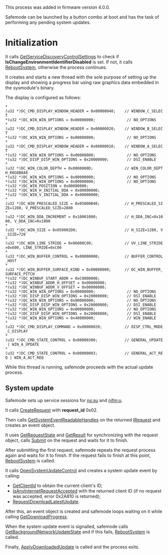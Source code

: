 This process was added in firmware version 4.0.0.

Safemode can be launched by a button combo at boot and has the task of
performing any pending system updates.

# Initialization

It calls
[GetServiceDiscoveryControlSettings](Settings%20services#set:sys.md##set:sys "wikilink")
to check if **IsChangeEnvironmentIdentifierDisabled** is set. If not, it
calls [RebootSystem](PCV%20services#bpc.md##bpc "wikilink"), otherwise
the process continues.

It creates and starts a new thread with the sole purpose of setting up
the display and showing a progress bar using raw graphics data embedded
in the sysmodule's binary.

The display is configured as follows:

`*(u32 *)DC_CMD_DISPLAY_WINDOW_HEADER = 0x00000040;    // WINDOW_C_SELECT`  
`*(u32 *)DC_WIN_WIN_OPTIONS = 0x00000000;              // NO_OPTIONS`  
`*(u32 *)DC_CMD_DISPLAY_WINDOW_HEADER = 0x00000020;    // WINDOW_B_SELECT`  
`*(u32 *)DC_WIN_WIN_OPTIONS = 0x00000000;              // NO_OPTIONS`  
`*(u32 *)DC_CMD_DISPLAY_WINDOW_HEADER = 0x00000010;    // WINDOW_A_SELECT`  
`*(u32 *)DC_WIN_WIN_OPTIONS = 0x00000000;              // NO_OPTIONS`  
`*(u32 *)DC_DISP_DISP_WIN_OPTIONS = 0x20000000;        // DSI_ENABLE`  
`*(u32 *)DC_WIN_COLOR_DEPTH = 0x0000000D;              // WIN_COLOR_DEPTH_R8G8B8A8`  
`*(u32 *)DC_WIN_WIN_OPTIONS = 0x00000000;              // NO_OPTIONS`  
`*(u32 *)DC_WIN_WIN_OPTIONS = 0x00000000;              // NO_OPTIONS`  
`*(u32 *)DC_WIN_POSITION = 0x00000000;`  
`*(u32 *)DC_WIN_H_INITIAL_DDA = 0x00000000;`  
`*(u32 *)DC_WIN_V_INITIAL_DDA = 0x00000000;`  
`*(u32 *)DC_WIN_PRESCALED_SIZE = 0x05000B40;           // H_PRESCALED_SIZE=1280, V_PRESCALED_SIZE=2880`  
`*(u32 *)DC_WIN_DDA_INCREMENT = 0x10001000;            // H_DDA_INC=0x1000, V_DDA_INC=0x1000`  
`*(u32 *)DC_WIN_SIZE = 0x050002D0;                     // H_SIZE=1280, V_SIZE=720`  
`*(u32 *)DC_WIN_LINE_STRIDE = 0x06000C00;              // UV_LINE_STRIDE=0x600, LINE_STRIDE=0xC00`  
`*(u32 *)DC_WIN_BUFFER_CONTROL = 0x00000000;           // BUFFER_CONTROL_HOST`  
`*(u32 *)DC_WIN_BUFFER_SURFACE_KIND = 0x00000000;      // DC_WIN_BUFFER_SURFACE_PITCH`  
`*(u32 *)DC_WINBUF_START_ADDR = 0xC0000000;`  
`*(u32 *)DC_WINBUF_ADDR_H_OFFSET = 0x00000000;`  
`*(u32 *)DC_WINBUF_ADDR_V_OFFSET = 0x00000000;`  
`*(u32 *)DC_WIN_WIN_OPTIONS = 0x00000000;              // NO_OPTIONS`  
`*(u32 *)DC_DISP_DISP_WIN_OPTIONS = 0x20000000;        // DSI_ENABLE`  
`*(u32 *)DC_WIN_WIN_OPTIONS = 0x00000000;              // NO_OPTIONS`  
`*(u32 *)DC_DISP_DISP_WIN_OPTIONS = 0x20000000;        // DSI_ENABLE`  
`*(u32 *)DC_WIN_WIN_OPTIONS = 0x00000000;              // NO_OPTIONS`  
`*(u32 *)DC_DISP_DISP_WIN_OPTIONS = 0x20000000;        // DSI_ENABLE`  
`*(u32 *)DC_WIN_WIN_OPTIONS = 0x40000000;              // WIN_ENABLE`  
`*(u32 *)DC_CMD_DISPLAY_COMMAND = 0x00000020;          // DISP_CTRL_MODE_C_DISPLAY`  
`*(u32 *)DC_CMD_STATE_CONTROL = 0x00000300;            // GENERAL_UPDATE | WIN_A_UPDATE`  
`*(u32 *)DC_CMD_STATE_CONTROL = 0x00000003;            // GENERAL_ACT_REQ | WIN_A_ACT_REQ`

While this thread is running, safemode proceeds with the actual update
process.

## System update

Safemode sets up service sessions for
[ns:su](NS%20Services.md "wikilink") and
[nifm:u](Network%20Interface%20services#nifm:u.md##nifm:u "wikilink").

It calls
[CreateRequest](Network%20Interface%20services#nifm:u.md##nifm:u "wikilink")
with **request\_id** 0x02.

Then calls
[GetSystemEventReadableHandles](Network%20Interface%20services#nifm:u.md##nifm:u "wikilink")
on the returned
[IRequest](Network%20Interface%20services#IRequest.md##IRequest "wikilink")
and creates an event object.

It uses
[GetRequestState](Network%20Interface%20services#nifm:u.md##nifm:u "wikilink")
and
[GetResult](Network%20Interface%20services#nifm:u.md##nifm:u "wikilink")
for synchronizing with the request object, calls
[Submit](Network%20Interface%20services#IRequest.md##IRequest "wikilink")
on the request and waits for it to finish.

After submitting the first request, safemode repeats the request process
again and waits for it to finish. If the request fails to finish at this
point, [RebootSystem](PCV%20services#bpc.md##bpc "wikilink") is called.

It calls
[OpenSystemUpdateControl](NS%20Services#ns:su.md##ns:su "wikilink") and
creates a system update event by calling:

  - [GetClientId](Network%20Interface%20services#nifm:u.md##nifm:u "wikilink")
    to obtain the current client's ID;
  - [IsAnyInternetRequestAccepted](Network%20Interface%20services#nifm:u.md##nifm:u "wikilink")
    with the returned client ID (if no request was accepted, error
    0x2A810 is returned);
  - [RequestDownloadLatestUpdate](NS%20Services#ISystemUpdateControl.md##ISystemUpdateControl "wikilink").

After this, an event object is created and safemode loops waiting on it
while calling
[GetDownloadProgress](NS%20Services#ns:su.md##ns:su "wikilink").

When the system update event is signalled, safemode calls
[GetBackgroundNetworkUpdateState](NS%20Services#ns:su.md##ns:su "wikilink")
and if this fails, [RebootSystem](PCV%20services#bpc.md##bpc "wikilink")
is called.

Finally,
[ApplyDownloadedUpdate](NS%20Services#ISystemUpdateControl.md##ISystemUpdateControl "wikilink")
is called and the process exits.
